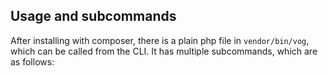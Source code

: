 ## Usage and subcommands

After installing with composer, there is a plain php file in `vendor/bin/vog`, which can be called from the CLI.
It has multiple subcommands, which are as follows: 